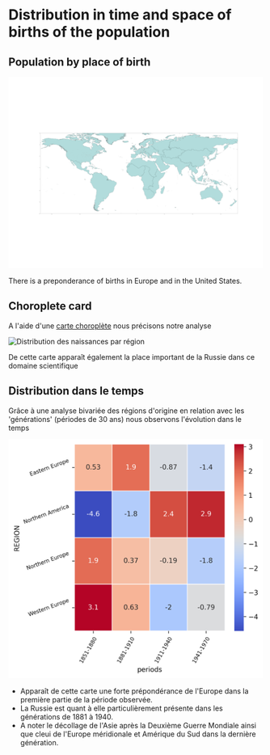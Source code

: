 # Distribution in time and space of births of the population


## Population by place of birth

![Population by place of birth](../../notebooks_jupyter/wikidata_exploration/images/birth_places_geopandas.png "Effectifs par lieu de naissance")

There is a preponderance of births in Europe and in the United States.



## Choroplete card


A l'aide d'une [carte choroplète](https://fr.wikipedia.org/wiki/Carte_choropl%C3%A8the) nous précisons notre analyse

![Distribution des naissances par région](../../notebooks_jupyter/wikidata_exploration/images/birth_places_geopandas_choropleth.png "Distribution des naissance par région")

De cette carte apparaît également la place important de la Russie dans ce domaine scientifique


## Distribution dans le temps

Grâce à une analyse bivariée des régions d'origine en relation avec les 'générations' (périodes de 30 ans) nous observons l'évolution dans le temps

![Distribution par génération et région](../../notebooks_jupyter/wikidata_exploration/images/birth_regions_periods_bivariate.png "Distribution par génération et région")

* Apparaît de cette carte une forte prépondérance de l'Europe dans la première partie de la période observée.
* La Russie est quant à elle particulièrement présente dans les générations de 1881 à 1940.
* A noter le décollage de l'Asie après la Deuxième Guerre Mondiale ainsi que cleui de l'Europe méridionale et Amérique du Sud dans la dernière génération.
